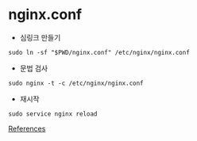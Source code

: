 nginx.conf
========
* 심링크 만들기
```
sudo ln -sf "$PWD/nginx.conf" /etc/nginx/nginx.conf
```

* 문법 검사
```
sudo nginx -t -c /etc/nginx/nginx.conf
```

* 재시작
```
sudo service nginx reload
```

[References](http://nginx.org/en/docs/)

